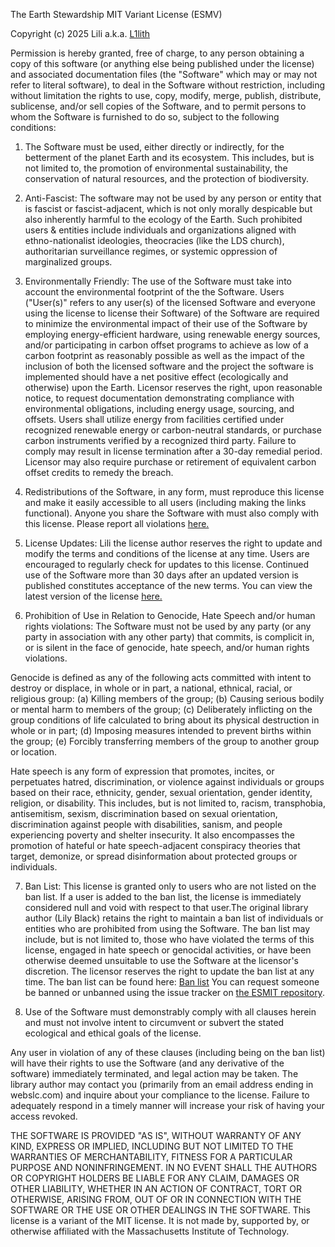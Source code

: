 The Earth Stewardship MIT Variant License (ESMV)

Copyright (c) 2025 Lili a.k.a. [L1lith](https://github.com/L1lith)

Permission is hereby granted, free of charge, to any person obtaining a copy of this software (or anything else being published under the license) and associated documentation files (the "Software" which may or may not refer to literal software), to deal in the Software without restriction, including without limitation the rights to use, copy, modify, merge, publish, distribute, sublicense, and/or sell copies of the Software, and to permit persons to whom the Software is furnished to do so, subject to the following conditions:

1. The Software must be used, either directly or indirectly, for the betterment of the planet Earth and its ecosystem. This includes, but is not limited to, the promotion of environmental sustainability, the conservation of natural resources, and the protection of biodiversity. 

2. Anti-Fascist: The software may not be used by any person or entity that is fascist or fascist-adjacent, which is not only morally despicable but also inherently harmful to the ecology of the Earth. Such prohibited users & entities include individuals and organizations aligned with ethno-nationalist ideologies, theocracies (like the LDS church), authoritarian surveillance regimes, or systemic oppression of marginalized groups.

3. Environmentally Friendly: The use of the Software must take into account the environmental footprint of the the Software. Users ("User(s)" refers to any user(s) of the licensed Software and everyone using the license to license their Software) of the Software are required to minimize the environmental impact of their use of the Software by employing energy-efficient hardware, using renewable energy sources, and/or participating in carbon offset programs to achieve as low of a carbon footprint as reasonably possible as well as the impact of the inclusion of both the licensed software and the project the software is implemented should have a net positive effect (ecologically and otherwise) upon the Earth. Licensor reserves the right, upon reasonable notice, to request documentation demonstrating compliance with environmental obligations, including energy usage, sourcing, and offsets. Users shall utilize energy from facilities certified under recognized renewable energy or carbon-neutral standards, or purchase carbon instruments verified by a recognized third party. Failure to comply may result in license termination after a 30-day remedial period. Licensor may also require purchase or retirement of equivalent carbon offset credits to remedy the breach.

4. Redistributions of the Software, in any form, must reproduce this license and make it easily accessible to all users (including making the links functional). Anyone you share the Software with must also comply with this license. Please report all violations [here.](https://github.com/L1lith/ESMIT/issues/new?assignees=&labels=&projects=&template=ban-request.md&title=Ban+Request+for+%5BName%5D)

5. License Updates: Lili the license author reserves the right to update and modify the terms and conditions of the license at any time. Users are encouraged to regularly check for updates to this license. Continued use of the Software more than 30 days after an updated version is published constitutes acceptance of the new terms. You can view the latest version of the license [here.](https://github.com/L1lith/ESMIT/blob/master/LICENSE.md)

6. Prohibition of Use in Relation to Genocide, Hate Speech and/or human rights violations: The Software must not be used by any party (or any party in association with any other party) that commits, is complicit in, or is silent in the face of genocide, hate speech, and/or human rights violations. 

Genocide is defined as any of the following acts committed with intent to destroy or displace, in whole or in part, a national, ethnical, racial, or religious group: (a) Killing members of the group; (b) Causing serious bodily or mental harm to members of the group; (c) Deliberately inflicting on the group conditions of life calculated to bring about its physical destruction in whole or in part; (d) Imposing measures intended to prevent births within the group; (e) Forcibly transferring members of the group to another group or location. 

Hate speech is any form of expression that promotes, incites, or perpetuates hatred, discrimination, or violence against individuals or groups based on their race, ethnicity, gender, sexual orientation, gender identity, religion, or disability. This includes, but is not limited to, racism, transphobia, antisemitism, sexism, discrimination based on sexual orientation, discrimination against people with disabilities, sanism, and people experiencing poverty and shelter insecurity. It also encompasses the promotion of hateful or hate speech-adjacent conspiracy theories that target, demonize, or spread disinformation about protected groups or individuals. 

7. Ban List: This license is granted only to users who are not listed on the ban list. If a user is added to the ban list, the license is immediately considered null and void with respect to that user.The original library author (Lily Black) retains the right to maintain a ban list of individuals or entities who are prohibited from using the Software. The ban list may include, but is not limited to, those who have violated the terms of this license, engaged in hate speech or genocidal activities, or have been otherwise deemed unsuitable to use the Software at the licensor's discretion. The licensor reserves the right to update the ban list at any time. The ban list can be found here: [Ban list](https://github.com/L1lith/ESMIT/blob/master/ban-list.md) You can request someone be banned or unbanned using the issue tracker on [the ESMIT repository](https://github.com/L1lith/ESMIT/issues).

8. Use of the Software must demonstrably comply with all clauses herein and must not involve intent to circumvent or subvert the stated ecological and ethical goals of the license.

Any user in violation of any of these clauses (including being on the ban list) will have their rights to use the Software (and any derivative of the software) immediately terminated, and legal action may be taken. The library author may contact you (primarily from an email address ending in webslc.com) and inquire about your compliance to the license. Failure to adequately respond in a timely manner will 
increase your risk of having your access revoked.

THE SOFTWARE IS PROVIDED "AS IS", WITHOUT WARRANTY OF ANY KIND, EXPRESS OR IMPLIED, INCLUDING BUT NOT LIMITED TO THE WARRANTIES OF MERCHANTABILITY, FITNESS FOR A PARTICULAR PURPOSE AND NONINFRINGEMENT. IN NO EVENT SHALL THE AUTHORS OR COPYRIGHT HOLDERS BE LIABLE FOR ANY CLAIM, DAMAGES OR OTHER LIABILITY, WHETHER IN AN ACTION OF CONTRACT, TORT OR OTHERWISE, ARISING FROM, OUT OF OR IN CONNECTION WITH THE SOFTWARE OR THE USE OR OTHER DEALINGS IN THE SOFTWARE.
This license is a variant of the MIT license. It is not made by, supported by, or otherwise affiliated with the Massachusetts Institute of Technology.